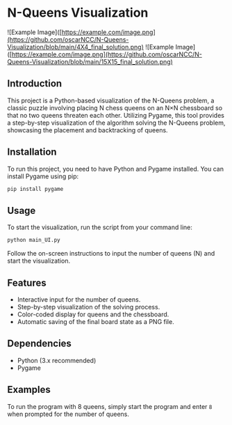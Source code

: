 # N-Queens Visualization
![Example Image]([https://example.com/image.png](https://github.com/oscarNCC/N-Queens-Visualization/blob/main/4X4_final_solution.png)
![Example Image]([https://example.com/image.png](https://github.com/oscarNCC/N-Queens-Visualization/blob/main/15X15_final_solution.png)

## Introduction

This project is a Python-based visualization of the N-Queens problem, a classic puzzle involving placing N chess queens on an N×N chessboard so that no two queens threaten each other. Utilizing Pygame, this tool provides a step-by-step visualization of the algorithm solving the N-Queens problem, showcasing the placement and backtracking of queens.

## Installation

To run this project, you need to have Python and Pygame installed. You can install Pygame using pip:

```bash
pip install pygame
```

## Usage

To start the visualization, run the script from your command line:

```bash
python main_UI.py
```

Follow the on-screen instructions to input the number of queens (N) and start the visualization.

## Features

- Interactive input for the number of queens.
- Step-by-step visualization of the solving process.
- Color-coded display for queens and the chessboard.
- Automatic saving of the final board state as a PNG file.

## Dependencies

- Python (3.x recommended)
- Pygame




## Examples

To run the program with 8 queens, simply start the program and enter `8` when prompted for the number of queens.



